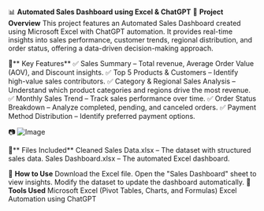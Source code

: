 📊 **Automated Sales Dashboard using Excel & ChatGPT**
📝 **Project Overview**
This project features an Automated Sales Dashboard created using Microsoft Excel with ChatGPT automation. It provides real-time insights into sales performance, customer trends, regional distribution, and order status, offering a data-driven decision-making approach.

📌** Key Features**
✅ Sales Summary – Total revenue, Average Order Value (AOV), and Discount insights.
✅ Top 5 Products & Customers – Identify high-value sales contributors.
✅ Category & Regional Sales Analysis – Understand which product categories and regions drive the most revenue.
✅ Monthly Sales Trend – Track sales performance over time.
✅ Order Status Breakdown – Analyze completed, pending, and canceled orders.
✅ Payment Method Distribution – Identify preferred payment options.

📷 ![Image](https://github.com/user-attachments/assets/29883be8-9ec5-4a25-b3eb-368a81cd60f1)

📂** Files Included**
Cleaned Sales Data.xlsx – The dataset with structured sales data.
Sales Dashboard.xlsx – The automated Excel dashboard.

🚀 **How to Use**
Download the Excel file.
Open the "Sales Dashboard" sheet to view insights.
Modify the dataset to update the dashboard automatically.
🎯 **Tools Used**
Microsoft Excel (Pivot Tables, Charts, and Formulas)
Excel Automation using ChatGPT

